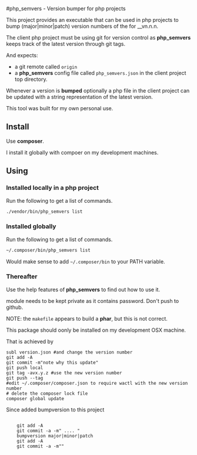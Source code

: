 #php_semvers - Version bumper for php projects

This project provides an executable that can be used in php projects 
to bump (major|minor|patch) version numbers of the for __vn.n.n.

The client php project must be using git for version control as __php_semvers__
keeps track of the latest version through git tags. 

And expects:

- a git remote called `origin`
- a __php_semvers__ config file called `php_semvers.json` in the client project top directory.

Whenever a version is __bumped__ optionally a php file in the client project
can be updated with a string representation of the latest version.

This tool was built for my own personal use.

## Install

Use __composer__.

I install it globally with compoer on my development machines.

## Using

### Installed locally in a php project

Run the following to get a list of commands.

```bash
./vendor/bin/php_semvers list
```

### Installed globally

Run the following to get a list of commands.

```bash
~/.composer/bin/php_semvers list
```
Would make sense to add `~/.composer/bin` to your PATH variable.

### Thereafter

Use the help features of __php_semvers__ to find out how to use it.

module needs to be kept private as it contains password. Don't push to github.

NOTE: the `makefile` appears to build a __phar__, but this is not correct.

This package should oonly be installed on my development OSX machine.

That is achieved by

```
subl version.json #and change the version number
git add -A
git commit -m"note why this update"
git push local
git tag -avx.y.z #use the new version number
git push --tag
#edit ~/.composer/composer.json to require wactl with the new version number
# delete the composer lock file
composer global update 

```    

Since added bumpversion to this project

```

	git add -A
	git commit -a -m" .... "
	bumpversion major|minor|patch
	git add -A
	git commit -a -m""

```